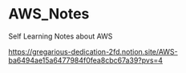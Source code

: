 # AWS_Notes


Self Learning Notes about AWS

https://gregarious-dedication-2fd.notion.site/AWS-ba6494ae15a6477984f0fea8cbc67a39?pvs=4
